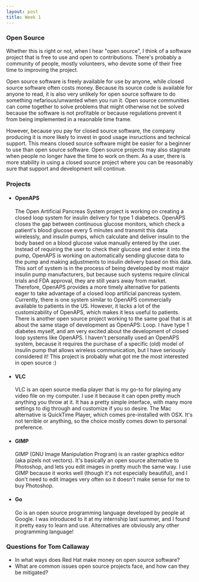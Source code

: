 ```yaml
---
layout: post
title: Week 1
---
```


### Open Source
Whether this is right or not, when I hear "open source", I think of a software project that is free to use and open to contributions. There's probably a community of people, mostly volunteers, who devote some of their free time to improving the project.

Open source software is freely available for use by anyone, while closed source software often costs money. Because its source code is available for anyone to read, it is also very unlikely for open source software to do something nefarious/unwanted when you run it. Open source communities can come together to solve problems that might otherwise not be solved because the software is not profitable or because regulations prevent it from being implemented in a reaonable time frame.

However, because you pay for closed source software, the company producing it is more likely to invest in good usage insructions and technical support. This means closed source software might be easier for a beginner to use than open source software. Open source projects may also stagnate when people no longer have the time to work on them. As a user, there is more stability in using a closed source project where you can be reasonably sure that support and development will continue.

### Projects

- #### OpenAPS  
  The Open Artificial Pancreas System project is working on creating a closed loop system for insulin delivery for type 1 diabetecs. OpenAPS closes the gap between continuous glucose monitors, which check a patient's blood glucose every 5 minutes and transmit this data wirelessly, and insulin pumps, which calculate and deliver insulin to the body based on a blood glucose value manually entered by the user. Instead of requiring the user to check their glucose and enter it into the pump, OpenAPS is working on automatically sending glucose data to the pump and making adjustments to insulin delivery based on this data. This sort of system is in the process of being developed by most major insulin pump manufacturers, but because such systems require clinical trials and FDA approval, they are still years away from market. Therefore, OpenAPS provides a more timely alternative for patients eager to take advantage of a closed loop artificial pancreas system.  
  Currently, there is one system similar to OpenAPS commercially available to patients in the US. However, it lacks a lot of the customizability of OpenAPS, which makes it less useful to patients. There is another open source project working to the same goal that is at about the same stage of development as OpenAPS: Loop.
  I have type 1 diabetes myself, and am very excited about the development of closed loop systems like OpenAPS. I haven't personally used an OpenAPS system, because it requires the purchase of a specific (old) model of insulin pump that allows wireless communication, but I have seriously considered it! This project is probably what got me the most interested in open source :)

- #### VLC  
  VLC is an open source media player that is my go-to for playing any video file on my computer. I use it because it can open pretty much anything you throw at it. It has a pretty simple interface, with many more settings to dig through and customize if you so desire. The Mac alternative is QuickTime Player, which comes pre-installed with OSX. It's not terrible or anything, so the choice mostly comes down to personal preference.
  
- #### GIMP  
  GIMP (GNU Image Manipulation Program) is an raster graphics editor (aka pizels not vectors). It's basically an open source alternative to Photoshop, and lets you edit images in pretty much the same way. I use GIMP because it works well (though it's not especially beautiful), and I don't need to edit images very often so it doesn't make sense for me to buy Photoshop.

- #### Go  
  Go is an open source programming language developed by people at Google. I was introduced to it at my internship last summer, and I found it pretty easy to learn and use. Alternatives are obviously any other programming language!
  
### Questions for Tom Callaway
- In what ways does Red Hat make money on open source software?
- What are common issues open source projects face, and how can they be mitigated?

